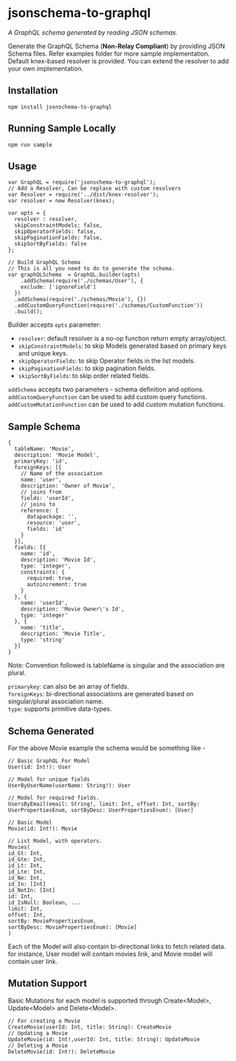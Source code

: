 # jsonschema-to-graphql

*A GraphQL schema generated by reading JSON schemas.*

Generate the GraphQL Schema (**Non-Relay Compliant**) by providing JSON Schema files. Refer examples folder for more sample implementation.  
Default knex-based resolver is provided. You can extend the resolver to add your own implementation.  

## Installation
```
npm install jsonschema-to-graphql
```

## Running Sample Locally  
```
npm run sample
```

## Usage  
```
var GraphQL = require('jsonschema-to-graphql');
// Add a Resolver, Can be replace with custom resolvers 
var Resolver = require('../dist/knex-resolver');
var resolver = new Resolver(knex);

var opts = {
  resolver : resolver,
  skipConstraintModels: false,
  skipOperatorFields: false,
  skipPaginationFields: false,
  skipSortByFields: false
};

// Build GraphQL Schema
// This is all you need to do to generate the schema.
var graphQLSchema  = GraphQL.builder(opts)
	.addSchema(require('./schemas/User'), {
    exclude: ['ignoreField']
  })
  .addSchema(require('./schemas/Movie'), {})
  .addCustomQueryFunction(require('./schemas/CustomFunction'))
  .build();
```

Builder accepts `opts` parameter:    
  - `resolver`: default resolver is a no-op function return empty array/object.  
  - `skipConstraintModels`: to skip Models generated based on primary keys and unique keys.  
  - `skipOperatorFields`: to skip Operator fields in the list models.  
  - `skipPaginationFields`: to skip pagination fields.  
  - `skipSortByFields`: to skip order related fields.  
  
`addSchema` accepts two parameters - schema definition and options.  
`addCustomQueryFunction` can be used to add custom query functions.  
`addCustomMutationFunction` can be used to add custom mutation functions.

## Sample Schema   

```
{
  tableName: 'Movie',
  description: 'Movie Model',
  primaryKey: 'id',
  foreignKeys: [{
    // Name of the association
    name: 'user',
    description: 'Owner of Movie',
    // joins from
    fields: 'userId',
    // joins to
    reference: {
      datapackage: '',
      resource: 'user',
      fields: 'id'
    }
  }],
  fields: [{
    name: 'id',
    description: 'Movie Id',
    type: 'integer',
    constraints: {
      required: true,
      autoincrement: true
    }
  }, {
    name: 'userId',
    description: 'Movie Owner\'s Id',
    type: 'integer'
  }, {
    name: 'title',
    description: 'Movie Title',
    type: 'string'
  }]
}
```
Note: Convention followed is tableName is singular and the association are plural.  
   
`primarykey`: can also be an array of fields.  
`foreignKeys`: bi-directional associations are generated based on singular/plural association name.  
`type`: supports primitive data-types.

## Schema Generated
For the above Movie example the schema would be something like -   

```
// Basic GraphQL For Model
User(id: Int!): User

// Model for unique fields
UserByUserName(userName: String!): User

// Model for required fields.
UsersByEmail(email: String!, limit: Int, offset: Int, sortBy: UserPropertiesEnum, sortByDesc: UserPropertiesEnum): [User]

// Basic Model
Movie(id: Int!): Movie  

// List Model, with operators.
Movies(  
id_Gt: Int,   
id_Gte: Int,   
id_Lt: Int,   
id_Lte: Int,   
id_Ne: Int,   
id_In: [Int]  
id_NotIn: [Int]  
id: Int,  
id_IsNull: Boolean, ...  
limit: Int,  
offset: Int,  
sortBy: MoviePropertiesEnum,  
sortByDesc: MoviePropertiesEnum): [Movie]  
)
```

Each of the Model will also contain bi-directional links to fetch related data. for instance, User model will contain movies link, and Movie model will contain user link.

## Mutation Support
Basic Mutations for each model is supported through Create\<Model>, Update\<Model> and Delete\<Model>.

```
// For creating a Movie
CreateMovie(userId: Int, title: String): CreateMovie
// Updating a Movie
UpdateMovie(id: Int!,userId: Int, title: String): UpdateMovie
// Deleting a Movie
DeleteMovie(id: Int!): DeleteMovie
```









